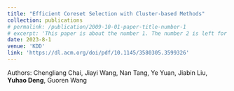 ```yaml
---
title: "Efficient Coreset Selection with Cluster-based Methods"
collection: publications
# permalink: /publication/2009-10-01-paper-title-number-1
# excerpt: 'This paper is about the number 1. The number 2 is left for future work.'
date: 2023-8-1
venue: 'KDD'
link: 'https://dl.acm.org/doi/pdf/10.1145/3580305.3599326'
---
```

<!-- This paper is about the number 1. The number 2 is left for future work. -->
Authors: Chengliang Chai, Jiayi Wang, Nan Tang, Ye Yuan, Jiabin Liu, **Yuhao Deng**, Guoren Wang

